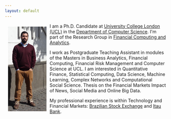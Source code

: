 ```yaml
---
layout: default
---
```


<img style="width=305px;height=435px;float:left;padding:10px;"
src="/image/personal_photo.jpg" alt="profile picture" width="120" height="264">

I am a Ph.D. Candidate at [University College London (UCL)](http://www.ucl.ac.uk/) in the
[Department of Computer Science](http://www.cs.ucl.ac.uk/). I'm part of the Research Group in [Financial Computing and Analytics](http://fincomp.cs.ucl.ac.uk/).  

I work as Postgraduate Teaching Assistant in modules of the Masters in Business Analytics, Financial Computing, Financial Risk Management and Computer Science at UCL. I am interested in Quantitative Finance, Statistical Computing, Data Science, Machine Learning, Complex Networks and Computational Social Science. Thesis on the Financial Markets Impact of News, Social Media and Online Big Data.

My professional experience is within Technology and Financial Markets: [Brazilian Stock Exchange](http://www.bmfbovespa.com.br/en_us/) and [Itau Bank](http://www.itau.com/).


